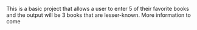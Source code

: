 This is a basic project that allows a user to enter 5 of their favorite books and the output
will be 3 books that are lesser-known. More information to come